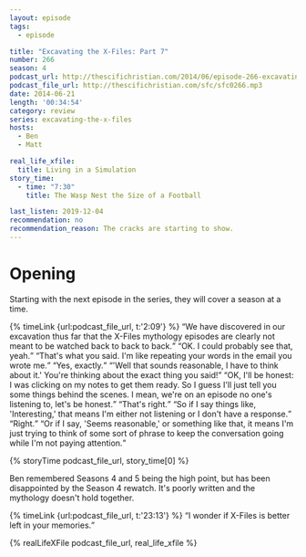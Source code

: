 ```yaml
---
layout: episode
tags:
  - episode

title: "Excavating the X-Files: Part 7"
number: 266
season: 4
podcast_url: http://thescifichristian.com/2014/06/episode-266-excavating-the-x-files-part-7/
podcast_file_url: http://thescifichristian.com/sfc/sfc0266.mp3
date: 2014-06-21
length: '00:34:54'
category: review
series: excavating-the-x-files
hosts:
  - Ben
  - Matt

real_life_xfile: 
  title: Living in a Simulation
story_time:
  - time: "7:30"
    title: The Wasp Nest the Size of a Football

last_listen: 2019-12-04
recommendation: no
recommendation_reason: The cracks are starting to show. 
---
```

# Opening
Starting with the next episode in the series, they will cover a season at a time. 

<div class="quote">
  {% timeLink {url:podcast_file_url, t:'2:09'} %}
  <q class="ben">We have discovered in our excavation thus far that the X-Files mythology episodes are clearly not meant to be watched back to back to back.</q>
  <q class="matt">OK. I could probably see that, yeah.</q>
  <q class="ben">That's what you said. I'm like repeating your words in the email you wrote me.</q>
  <q class="matt">Yes, exactly.</q>
  <q class="ben">'Well that sounds reasonable, I have to think about it.' You're thinking about the exact thing you said!</q>
  <q class="matt">OK, I'll be honest: I was clicking on my notes to get them ready. So I guess I'll just tell you some things behind the scenes. I mean, we're on an episode no one's listening to, let's be honest.</q>
  <q class="ben">That's right.</q>
  <q class="matt">So if I say things like, 'Interesting,' that means I'm either not listening or I don't have a response.</q>
  <q class="ben">Right.</q>
  <q class="matt">Or if I say, 'Seems reasonable,' or something like that, it means I'm just trying to think of some sort of phrase to keep the conversation going while I'm not paying attention.</q>
</div>

{% storyTime podcast_file_url, story_time[0] %}

Ben remembered Seasons 4 and 5 being the high point, but has been disappointed by the Season 4 rewatch. It's poorly written and the mythology doesn't hold together.

<div class="quote">
  {% timeLink {url:podcast_file_url, t:'23:13'} %}
  <q class="matt">I wonder if X-Files is better left in your memories.</q>
</div>

{% realLifeXFile podcast_file_url, real_life_xfile %}
